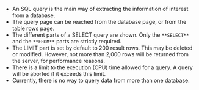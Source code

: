 - An SQL query is the main way of extracting the information of
  interest from a database.
- The query page can be reached from the database page, or from the
  table rows page.
- The different parts of a SELECT query are shown. Only the
  `**SELECT**` and the `**FROM**` parts are strictly required.
- The LIMIT part is set by default to 200 result rows. This may be
  deleted or modified. However, not more than 2,000 rows will be
  returned from the server, for performance reasons.
- There is a limit to the execution (CPU) time allowed for a query.  A
  query will be aborted if it exceeds this limit.
- Currently, there is no way to query data from more than one database.
